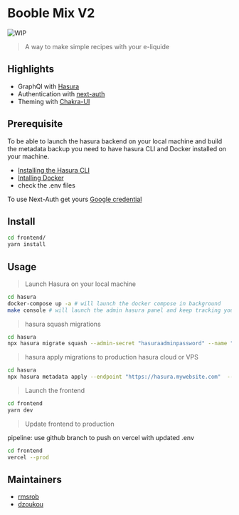 # Booble Mix V2

![WIP](https://img.shields.io/badge/status-wip-red)

> A way to make simple recipes with your e-liquide

## Highlights

- GraphQl with [Hasura](https://hasura.io/docs)
- Authentication with [next-auth](https://github.com/nextauthjs/next-auth)
- Theming with [Chakra-UI](https://github.com/chakra-ui/chakra-ui)

## Prerequisite

To be able to launch the hasura backend on your local machine and build the metadata backup you need to have hasura CLI and Docker installed on your machine.

- [Installing the Hasura CLI](https://hasura.io/docs/latest/graphql/core/hasura-cli/install-hasura-cli.html)
- [Intalling Docker](https://docs.docker.com/get-started/overview/)
- check the .env files

To use Next-Auth get yours [Google credential](https://next-auth.js.org/providers/google)

## Install

```sh
cd frontend/
yarn install
```

## Usage

> Launch Hasura on your local machine

```sh
cd hasura
docker-compose up -a # will launch the docker compose in background
make console # will launch the admin hasura panel and keep tracking your changes
```

> hasura squash migrations

```sh
cd hasura
npx hasura migrate squash --admin-secret "hasuraadminpassword" --name "name-update" --from 0000000 --database-name default
```

> hasura apply migrations to production hasura cloud or VPS

```sh
cd hasura
npx hasura metadata apply --endpoint "https://hasura.mywebsite.com"  --admin-secret "hasuraadminpassword"
```

> Launch the frontend

```sh
cd frontend
yarn dev
```

> Update frontend to production

pipeline: use github branch to push on vercel with updated .env

```sh
cd frontend
vercel --prod
```

## Maintainers

- [rmsrob][me]
- [dzoukou][dz]

[me]: https://github.com/rmsrob
[dz]: https://github.com/dzoukou
